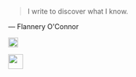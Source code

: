 >  I write to discover what I know.

— Flannery O'Connor



<img src="https://github.githubassets.com/images/modules/logos_page/GitHub-Logo.png" height="20px"></img>

<img src="https://cdn.sstatic.net/Sites/stackoverflow/company/img/logos/so/so-logo.png?v=9c558ec15d8a" height="30px"></img>
<!--stackedit_data:
eyJoaXN0b3J5IjpbMjA1OTgyMzgyNCwtNTIwODYyMzU2XX0=
-->